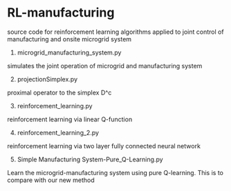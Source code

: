 # RL-manufacturing
source code for reinforcement learning algorithms applied to joint control of manufacturing and onsite microgrid system

1. microgrid_manufacturing_system.py 

simulates the joint operation of microgrid and manufacturing system

2. projectionSimplex.py

proximal operator to the simplex D^c

3. reinforcement_learning.py

reinforcement learning via linear Q-function

4. reinforcement_learning_2.py

reinforcement learning via two layer fully connected neural network

5. Simple Manufacturing System-Pure_Q-Learning.py

Learn the microgrid-manufacturing system using pure Q-learning. This is to compare with our new method
